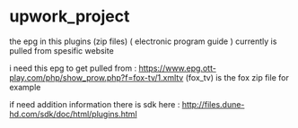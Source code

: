 # upwork_project
the epg in this plugins (zip files) ( electronic program guide ) currently is pulled from spesific website

i need this epg to get pulled from : https://www.epg.ott-play.com/php/show_prow.php?f=fox-tv/1.xmltv  (fox_tv) is the fox zip file for example

if need addition information there is sdk here : http://files.dune-hd.com/sdk/doc/html/plugins.html
